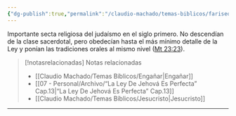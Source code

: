 ```yaml
---
{"dg-publish":true,"permalink":"/claudio-machado/temas-biblicos/fariseos/","title":"Fariseos","tags":["Ley","fariseos"]}
---
```


Importante secta religiosa del judaísmo en el siglo primero. No descendían de la clase sacerdotal, pero obedecían hasta el más mínimo detalle de la Ley y ponían las tradiciones orales al mismo nivel ([Mt 23:23](https://wol.jw.org/es/wol/bc/r4/lp-s/1001077226/0/0)).

> [!notasrelacionadas] Notas relacionadas
> - [[Claudio Machado/Temas Bíblicos/Engañar\|Engañar]]
> - [[07 - Personal/Archivo/“La Ley De Jehová Es Perfecta” Cap.13\|“La Ley De Jehová Es Perfecta” Cap.13]]
> - [[Claudio Machado/Temas Bíblicos/Jesucristo\|Jesucristo]]



---

